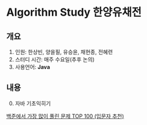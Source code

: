 # Algorithm Study 한양유채전

## 개요

1. 인원: 한상빈, 양을필, 유승윤, 채현종, 전혜련
2. 스터디 시간: 매주 수요일(추후 논의)
3. 사용언어: __Java__

## 내용

0. 자바 기초익히기

  [백준에서 가장 많이 풀린 문제 TOP 100 (입문자 추천)](https://www.acmicpc.net/workbook/view/2435)
  

